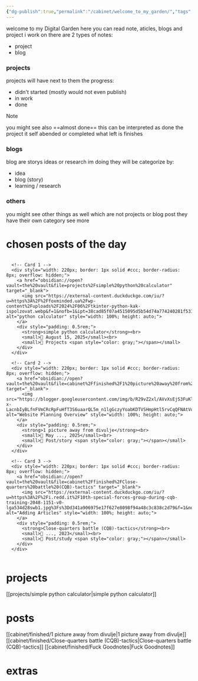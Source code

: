 ```yaml
---
{"dg-publish":true,"permalink":"/cabinet/welcome_to_my_garden/","tags":["gardenEntry"]}
---
```


welcome to my Digital Garden
here you can read note, aticles, blogs and project i work on
there are 2 types of notes:
- project 
- blog
### projects
projects will have next to them the progress:
- didn't started (mostly would not even publish)
- in work 
- done
>[!note]
>you might see also ==almost done== this can be interpreted as done
>the project it self abended or completed what left is finishes

### blogs
blog are storys ideas or research im doing
they will be categorize by:
- idea
- blog (story)
- learning / research
### others
you might see other things as well which are not projects or blog post
they have their own category
see more
# chosen posts of the day
<div style="display: flex; flex-wrap: wrap; gap: 1rem;">
	
	  <!-- Card 1 -->
	  <div style="width: 220px; border: 1px solid #ccc; border-radius: 8px; overflow: hidden;">
	    <a href="obsidian://open?vault=the%20vault&file=projects%2Fsimple%20python%20calculator" target="_blank">
	      <img src="https://external-content.duckduckgo.com/iu/?u=https%3A%2F%2Ffoxminded.ua%2Fwp-content%2Fuploads%2F2024%2F06%2Ftkinter-python-kak-ispolzovat.webp&f=1&nofb=1&ipt=38cad85f07a4515095d5b54d74a774240281f5319a36b656e45e424c5b120d7f" alt="python calculator" style="width: 100%; height: auto;">
	    </a>
	    <div style="padding: 0.5rem;">
	      <strong>simple python calculator</strong><br>
	      <small>📅 August 15, 2025</small><br>
	      <small>📂 Projects <span style="color: gray;"></span></small>
	    </div>
	  </div>
	
	  <!-- Card 2 -->
	  <div style="width: 220px; border: 1px solid #ccc; border-radius: 8px; overflow: hidden;">
	    <a href="obsidian://open?vault=the%20vault&file=cabinet%2Ffinished%2F1%20picture%20away%20from%20divulje" target="_blank">
	      <img src="https://blogger.googleusercontent.com/img/b/R29vZ2xl/AVvXsEjS3FuKlgRNFmYBC-x-LacnbIyBLfnFVmCRcRpFuHfT3S6uaarQL5m_n1lgGczyYoabKDTVSHmpHtl5rvCqQFNAtVo0NUwM0YBZjnrWEM03NML7gYYbvBsKrMfWUiNei7IKyWfub2BReu0/s640/57163_401921500_MiG21UMD.jpg" alt="Website Planning Overview" style="width: 100%; height: auto;">
	    </a>
	    <div style="padding: 0.5rem;">
	      <strong>1 picture away from divulje</strong><br>
	      <small>📅 May ..., 2025</small><br>
	      <small>📂 Post/story <span style="color: gray;"></span></small>
	    </div>
	  </div>
	
	  <!-- Card 3 -->
	  <div style="width: 220px; border: 1px solid #ccc; border-radius: 8px; overflow: hidden;">
	    <a href="obsidian://open?vault=the%20vault&file=cabinet%2Ffinished%2FClose-quarters%20battle%20(CQB)-tactics" target="_blank">
	      <img src="https://external-content.duckduckgo.com/iu/?u=https%3A%2F%2Fi.redd.it%2F10th-special-forces-group-during-cqb-training-2048-1151-v0-lga534d28swb1.jpg%3Fs%3Dd341a906975e17f627e8098f94a48c3c838c2d79&f=1&nofb=1&ipt=c36af6b50216b9569b26253d76ec9138ab5fcec577bf0832d0051f704fc7e4bf" alt="Adding Articles" style="width: 100%; height: auto;">
	    </a>
	    <div style="padding: 0.5rem;">
	      <strong>Close-quarters battle (CQB)-tactics</strong><br>
	      <small>📅 ..., 2023</small><br>
	      <small>📂 Post/study <span style="color: gray;"></span></small>
	    </div>
	  </div>

</div>

# projects
[[projects/simple python calculator\|simple python calculator]]
# posts
[[cabinet/finished/1 picture away from divulje\|1 picture away from divulje]]
[[cabinet/finished/Close-quarters battle (CQB)-tactics\|Close-quarters battle (CQB)-tactics]]
[[cabinet/finished/Fuck Goodnotes\|Fuck Goodnotes]]

# extras